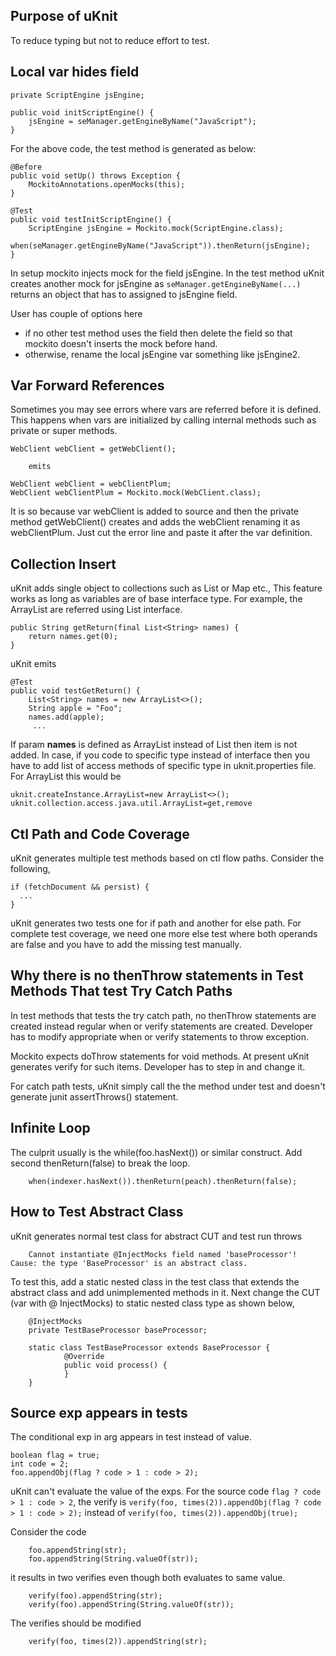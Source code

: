 
## Purpose of uKnit

To reduce typing but not to reduce effort to test.

## Local var hides field

	private ScriptEngine jsEngine;
	
	public void initScriptEngine() {
		jsEngine = seManager.getEngineByName("JavaScript");
	}

For the above code, the test method is generated as below:

	@Before
    public void setUp() throws Exception {
        MockitoAnnotations.openMocks(this);
    }

    @Test
    public void testInitScriptEngine() {    
		ScriptEngine jsEngine = Mockito.mock(ScriptEngine.class);
		when(seManager.getEngineByName("JavaScript")).thenReturn(jsEngine);
	}	

In setup mockito injects mock for the field jsEngine. In the test method uKnit creates another mock for jsEngine as `seManager.getEngineByName(...)` returns an object that has to assigned to jsEngine field. 

User has couple of options here

 - if no other test method uses the field then delete the field so that mockito doesn't inserts the mock before hand. 
 - otherwise, rename the local jsEngine var something like jsEngine2.


## Var Forward References 

Sometimes you may see errors where vars are referred before it is defined. This happens when vars are initialized by calling internal methods such as private or super methods. 

    WebClient webClient = getWebClient();

    	emits

    WebClient webClient = webClientPlum;
    WebClient webClientPlum = Mockito.mock(WebClient.class);

It is so because var webClient is added to source and then the private method getWebClient() creates and adds the webClient renaming it as webClientPlum. Just cut the error line and paste it after the var definition.

## Collection Insert

uKnit adds single object to collections such as List or Map etc., This feature works as long as variables are of base interface type. For example, the ArrayList are referred using List interface.

    public String getReturn(final List<String> names) {
        return names.get(0);
    }

uKnit emits

    @Test
    public void testGetReturn() {
        List<String> names = new ArrayList<>();
        String apple = "Foo";
        names.add(apple);
		 ...

If param **names** is defined as ArrayList<String> instead of List<String> then item is not added. In case, if you code to specific type instead of interface then you have to add list of access methods of specific type in uknit.properties file. For ArrayList this would be

	uknit.createInstance.ArrayList=new ArrayList<>();
	uknit.collection.access.java.util.ArrayList=get,remove
	
## Ctl Path and Code Coverage

uKnit generates multiple test methods based on ctl flow paths. Consider the following,

	if (fetchDocument && persist) {
	  ...
	}
	
uKnit generates two tests one for if path and another for else path. For complete test coverage, we need one more else test where both operands are false and you have to add the missing test manually.

## Why there is no thenThrow statements in Test Methods That test Try Catch Paths

In test methods that tests the try catch path, no thenThrow statements are created instead regular when or verify statements are created. Developer has to modify appropriate when or verify statements to throw exception.

Mockito expects doThrow statements for void methods. At present uKnit generates verify for such items. Developer has to step in and change it.

For catch path tests, uKnit simply call the the method under test and doesn't generate junit assertThrows() statement.

## Infinite Loop

The culprit usually is the while(foo.hasNext()) or similar construct. Add second thenReturn(false) to break the loop.

        when(indexer.hasNext()).thenReturn(peach).thenReturn(false);
        
## How to Test Abstract Class

uKnit generates normal test class for abstract CUT and test run throws 

        Cannot instantiate @InjectMocks field named 'baseProcessor'! Cause: the type 'BaseProcessor' is an abstract class.

To test this, add a static nested class in the test class that extends the abstract class and add unimplemented methods in it. Next change the CUT (var with @ InjectMocks) to static nested class type as shown below,

        @InjectMocks
        private TestBaseProcessor baseProcessor;
    
        static class TestBaseProcessor extends BaseProcessor {
                @Override
                public void process() {            
                }
        }
    
## Source exp appears in tests

The conditional exp in arg appears in test instead of value.

	boolean flag = true;
	int code = 2;
	foo.appendObj(flag ? code > 1 : code > 2);

uKnit can't evaluate the value of the exps. For the source code `flag ? code > 1 : code > 2`,	the verify is `verify(foo, times(2)).appendObj(flag ? code > 1 : code > 2);` instead of `verify(foo, times(2)).appendObj(true);`

Consider the code

        foo.appendString(str);
        foo.appendString(String.valueOf(str));
        
it results in two verifies even though both evaluates to same value.

        verify(foo).appendString(str);
        verify(foo).appendString(String.valueOf(str));

The verifies should be modified

        verify(foo, times(2)).appendString(str);
 
		 
	
 
